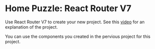 # Home Puzzle: React Router V7

Use React Router V7 to create your new project.
See this [video](https://go.screenpal.com/watch/cZlt6tneluF) for an explanation of the project.

You can use the components you created in the pervious project for this project.
